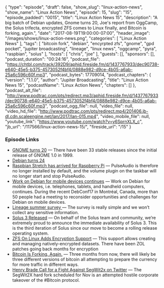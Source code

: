 {
  "type": "episode",
  "draft": false,
  "show_slug": "linux-action-news",
  "show_name": "Linux Action News",
  "episode": 15,
  "slug": "15",
  "episode_padded": "0015",
  "title": "Linux Action News 15",
  "description": "A big batch of Debian updates, Gnome turns 20, Joe's report from OggCamp, the Solus trifecta, encrypted ZFS comes to Linux finally, and Bitcoin is forking, again.",
  "date": "2017-08-19T19:00:00-07:00",
  "header_image": "/images/shows/linux-action-news.png",
  "categories": [
    "Linux Action News"
  ],
  "tags": [
    "bitcoin fork",
    "debian",
    "encyrpted zfs",
    "gnome",
    "gpd pocket",
    "jupiter broadcasting",
    "lineage",
    "linux news",
    "oggcamp",
    "pyra",
    "raspbian",
    "solus"
  ],
  "hosts": [
    "chris",
    "joe"
  ],
  "guests": [],
  "sponsors": [],
  "podcast_duration": "00:24:16",
  "podcast_file": "https://chtbl.com/track/392D9/aphid.fireside.fm/d/1437767933/dec90738-e640-45e5-b375-4573052f4bf4/0888e982-d9ce-4b05-a6ab-25a6c596c60f.mp3",
  "podcast_bytes": 17709014,
  "podcast_chapters": {
    "version": "1.1.0",
    "author": "Jupiter Broadcasting",
    "title": "Linux Action News 15",
    "podcastName": "Linux Action News",
    "chapters": []
  },
  "podcast_alt_file": "http://www.podtrac.com/pts/redirect.mp3/aphid.fireside.fm/d/1437767933/dec90738-e640-45e5-b375-4573052f4bf4/0888e982-d9ce-4b05-a6ab-25a6c596c60f.mp3",
  "podcast_ogg_file": null,
  "video_file": null,
  "video_hd_file": "http://www.podtrac.com/pts/redirect.mp4/201406.jb-dl.cdn.scaleengine.net/lan/2017/lan-015.mp4",
  "video_mobile_file": null,
  "youtube_link": "https://www.youtube.com/watch?v=y6SprnXLX_c",
  "jb_url": "/117566/linux-action-news-15/",
  "fireside_url": "/15"
}


### Episode Links

  * [GNOME turns 20](https://www.gnome.org/news/2017/08/twenty-years-strong/ "GNOME turns 20") — There have been 33 stable releases since the initial release of GNOME 1.0 in 1999. 
  * [Debian turns 24](http://www.phoronix.com/scan.php?page=news_item&px=Debian-Day-24 "Debian turns 24")
  * [Raspbian Stretch has arrived for Raspberry Pi](https://www.raspberrypi.org/blog/raspbian-stretch/ "Raspbian Stretch has arrived for Raspberry Pi") — PulseAudio is therefore no longer installed by default, and the volume plugin on the taskbar will no longer start and stop PulseAudio. 
  * [Work on Debian for mobile devices continues](https://bits.debian.org/2017/08/debian-mobile-continues.html "Work on Debian for mobile devices continues") — Work on Debian for mobile devices, i.e. telephones, tablets, and handheld computers, continues. During the recent DebConf17 in Montréal, Canada, more than 50 people had a meeting to reconsider opportunities and challenges for Debian on mobile devices.
  * [Lineage summer survey ](https://www.lineageos.org/Summer-Survey/ "Lineage summer survey ") — The survey is really simple and we won’t collect any sensitive information.
  * [Solus 3 Released](https://solus-project.com/2017/08/15/solus-3-released/ "Solus 3 Released") — On behalf of the Solus team and community, we’re extremely proud to announce the immediate availability of Solus 3. This is the third iteration of Solus since our move to become a rolling release operating system. 
  * [ZFS On Linux Adds Encryption Support](http://www.phoronix.com/scan.php?page=news_item&px=ZFS-Linux-Encryption "ZFS On Linux Adds Encryption Support") — This support allows creating and managing natively-encrypted datasets. There have been ZOL patches going back months for encryption
  * [Bitcoin Is Forking. Again.](https://motherboard.vice.com/en_us/article/bjjmy8/bitcoin-is-forking-again "Bitcoin Is Forking. Again.") — Three months from now, there will likely be three different versions of bitcoin all attempting to prepare the currency for more traffic in different ways. 
  * [Henry Brade Call for a Fight Against SegWit2x on Twitter](https://twitter.com/Technom4ge/status/899185712083460096 "Henry Brade Call for a Fight Against SegWit2x on Twitter") — The SegWit2X hard fork scheduled for Nov is an attempted hostile corporate takeover of the #Bitcoin protocol.


